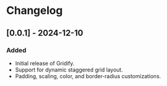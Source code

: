 # Changelog

## [0.0.1] - 2024-12-10
### Added
- Initial release of Gridify.
- Support for dynamic staggered grid layout.
- Padding, scaling, color, and border-radius customizations.
